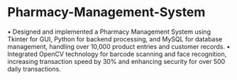 # Pharmacy-Management-System

• Designed and implemented a Pharmacy Management System using Tkinter for GUI, Python for backend
processing, and MySQL for database management, handling over 10,000 product entries and customer records.
• Integrated OpenCV technology for barcode scanning and face recognition, increasing transaction speed by 30% and
enhancing security for over 500 daily transactions.
